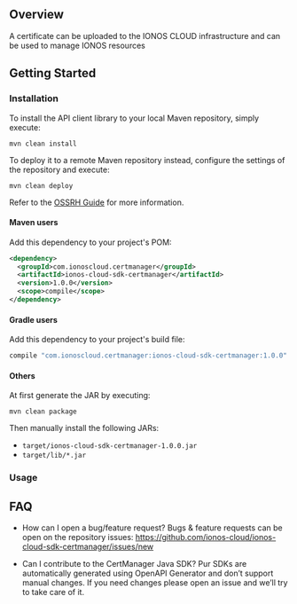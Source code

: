 ## Overview

A certificate can be uploaded to the IONOS CLOUD infrastructure and can be used to manage IONOS resources

## Getting Started

### Installation

To install the API client library to your local Maven repository, simply execute:

```shell
mvn clean install
```

To deploy it to a remote Maven repository instead, configure the settings of the repository and execute:

```shell
mvn clean deploy
```

Refer to the [OSSRH Guide](http://central.sonatype.org/pages/ossrh-guide.html) for more information.

#### Maven users

Add this dependency to your project's POM:

```xml
<dependency>
  <groupId>com.ionoscloud.certmanager</groupId>
  <artifactId>ionos-cloud-sdk-certmanager</artifactId>
  <version>1.0.0</version>
  <scope>compile</scope>
</dependency>
```

#### Gradle users

Add this dependency to your project's build file:

```groovy
compile "com.ionoscloud.certmanager:ionos-cloud-sdk-certmanager:1.0.0"
```

#### Others

At first generate the JAR by executing:

```shell
mvn clean package
```

Then manually install the following JARs:

* `target/ionos-cloud-sdk-certmanager-1.0.0.jar`
* `target/lib/*.jar`


### Usage


## FAQ

 - How can I open a bug/feature request?
	Bugs & feature requests can be open on the repository issues: https://github.com/ionos-cloud/ionos-cloud-sdk-certmanager/issues/new

 - Can I contribute to the CertManager Java SDK?
    Pur SDKs are automatically generated using OpenAPI Generator and don’t support manual changes. If you need changes please open an issue and we’ll try to take care of it.
